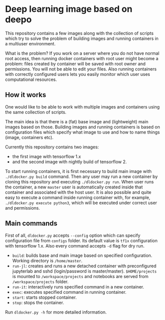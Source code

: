 # Deep learning image based on deepo

This repository contains a few images along with the collection of scripts which try to solve the problem of building images and running containers in a multiuser environment.

What is the problem? If you work on a server where you do not have normal root access, then running docker containers with root user might become a problem: files created by container will be saved with root owner and permissions. You will not be able to edit your files. Also running containers with correctly configured users lets you easily monitor which user uses computational resources.

## How it works

One would like to be able to work with multiple images and containers using the same collection of scripts.

The main idea is that there is a (fat) base image and (lightweight) main images based on those. Building images and running containers is based on configuration files which specify what image to use and how to name things (image, containers etc).

Currently this repository contains two images:

- the first image with tensorflow 1.x
- and the second image with nightly build of tensorflow 2.

To start running containers, it is first necessary to build main image with `./dldocker.py build` command. Then any user may run a new container by cloning this repository and executing `./dldocker.py run`. When user runs the container, a new `master` user is automatically created inside that container and associated with the host user. It is also possible and quite easy to execute a command inside running container with, for example, `./dldocker.py execute python3`, which will be executed under correct user and permissions.

## Main commands

First of all, `dldocker.py` accepts `--config` option which can specify configuration file from `configs` folder. Its default value is `tf1x` configuration with tensorflow 1.x. Also every command accepts `-d` flag for dry run.

- `build`: builds base and main image based on specified configuration. Working directory is `/home/master`.
- `run-jl`: creates and runs a new detached container with preconfigured jupyterlab and sshd (login/password is master/master). `$HOME/projects` is mounted to `/workspace/projects` and notebooks are served from `/workspace/projects` folder.
- `run-it`: interactively runs specified command in a new container.
- `exec`: executes specified command in running container.
- `start`: starts stopped container.
- `stop`: stops the container.

Run `dldocker.py -h` for more detailed information.
